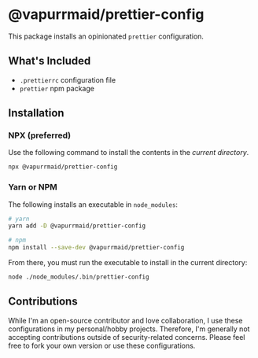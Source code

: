 # @vapurrmaid/prettier-config

This package installs an opinionated `prettier` configuration.

## What's Included

- `.prettierrc` configuration file
- `prettier` npm package

## Installation

### NPX (preferred)

Use the following command to install the contents in the _current directory_.

```bash
npx @vapurrmaid/prettier-config
```

### Yarn or NPM

The following installs an executable in `node_modules`:

```bash
# yarn
yarn add -D @vapurrmaid/prettier-config

# npm
npm install --save-dev @vapurrmaid/prettier-config
```

From there, you must run the executable to install in the current directory:

```bash
node ./node_modules/.bin/prettier-config
```

## Contributions

While I'm an open-source contributor and love collaboration, I use these
configurations in my personal/hobby projects. Therefore, I'm generally
not accepting contributions outside of security-related concerns. Please
feel free to fork your own version or use these configurations.
